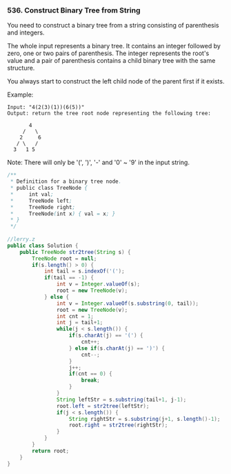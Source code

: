 ### 536. Construct Binary Tree from String

You need to construct a binary tree from a string consisting of parenthesis and integers.

The whole input represents a binary tree. It contains an integer followed by zero, one or two pairs of parenthesis. The integer represents the root's value and a pair of parenthesis contains a child binary tree with the same structure.

You always start to construct the left child node of the parent first if it exists.

Example:
```
Input: "4(2(3)(1))(6(5))"
Output: return the tree root node representing the following tree:

       4
     /   \
    2     6
   / \   / 
  3   1 5   
  ```
Note:
There will only be '(', ')', '-' and '0' ~ '9' in the input string.

```java
/**
 * Definition for a binary tree node.
 * public class TreeNode {
 *     int val;
 *     TreeNode left;
 *     TreeNode right;
 *     TreeNode(int x) { val = x; }
 * }
 */
 
//lerry.z
public class Solution {
    public TreeNode str2tree(String s) {
        TreeNode root = null;
        if(s.length() > 0) {
            int tail = s.indexOf('(');
            if(tail == -1) {
                int v = Integer.valueOf(s);
                root = new TreeNode(v);
            } else {
                int v = Integer.valueOf(s.substring(0, tail));
                root = new TreeNode(v);
                int cnt = 1;
                int j = tail+1;
                while(j < s.length()) {
                    if(s.charAt(j) == '(') {
                        cnt++;
                    } else if(s.charAt(j) == ')') {
                        cnt--;
                    }
                    j++;
                    if(cnt == 0) {
                        break;
                    }
                }
                String leftStr = s.substring(tail+1, j-1);
                root.left = str2tree(leftStr);
                if(j < s.length()) {
                    String rightStr = s.substring(j+1, s.length()-1);
                    root.right = str2tree(rightStr);
                }
            }
        }
        return root;
    }
}


```
